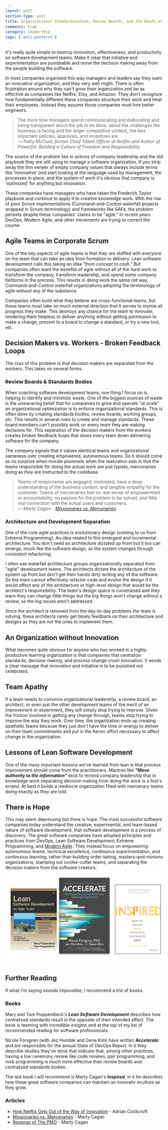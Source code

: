 ```yaml
---
layout: post
section-type: post
title: Organizational Standardization, Review Boards, and the Death of Innovation 
comments: true
category: leadership
tags: ['anti-patterns']
---
```


It's really quite simple to destroy innovation, effectiveness, and productivity on software development teams. Make it clear that initiative and experimentation are punishable and move the decision making away from the people building the software.

In most companies organized this way managers and leaders say they want an innovative organization, and they very well might. There is often frustration around why they can't grow their organization and be as effective as companies like Netflix, Etsy, and Amazon. They don't recognize how fundamentally different these companies structure their work and treat their employees. Instead they assume those companies must hire better engineers.

> The more time managers spend communicating and elaborating and being transparent about the job to be done, about the challenges the business is facing and the larger competitive context, the less important policies, approvals, and incentives are.    
> _&mdash; Patty McCord, former Chief Talent Officer at Netflix and Author of Powerful; Building a Culture of Freedom and Responsibility_

The source of the problem lies in actions of company leadership and the old playbook they are still using to manage a software organization. If you strip away the thin veneer of empty company values that always include terms like 'innovative' and start looking at the language used by management, the processes in place, and the system of work it's obvious that company is 'optimized' for anything but innovation.

These companies have managers who have taken the Frederick Taylor playbook and continue to apply it to creative knowledge work. With the rise of poor Scrum implementations (Command-and-Control waterfall projects wrapped in Scrum terminology) and frameworks like SAFe, the problem persists despite these companies' claims to be "agile." In recent years DevOps, Modern Agile, and other movements are trying to correct the course. 

## Agile Teams in Corporate Scrum

One of the key aspects of agile teams is that they are staffed with everyone on the team that can take an idea from formation to delivery. Lean software development calls this taking an idea _"from concept to cash."_ But companies often want the benefits of agile without all of the hard work to transform the company, transform leadership, and upend some company fiefdoms in the process. This results in doing work the same old way, Command-and-Control waterfall organizations adopting the terminology of agile without any of the substance. 

Companies often build what they believe are cross-functional teams, but these teams must take so much external direction that it serves to stymie all progress they make. This destroys any chance for the team to innovate, rendering them helpless to deliver anything without getting permission to make a change, present to a board to change a standard, or try a new tool, etc.

## Decision Makers vs. Workers - Broken Feedback Loops
The crux of this problem is that decision makers are separated from the workers. This takes on several forms. 

### Review Boards & Standards Bodies
When coaching software development teams, one thing I focus on is helping to identify and minimize waste. One of the biggest sources of waste is the unwavering belief that for companies to grow and operate "at scale" an organizational optimization is to enforce organizational standards. This is often done by creating standards bodies, review boards, working groups, etc. This results in several roles to create and manage standards. These board members can't possibly work on every team they are making decisions for. This separation of the decision makers from the workers creates broken feedback loops that slows every team down delivering software for the company.  

The company signals that it values identical teams and organizational sameness over creating empowered, autonomous teams. So it should come as no surprise when morale plummets when the realization sets in that the teams responsible for doing the actual work are just typists, mercenaries doing as they are instructed to the codebase. 

> Teams of missionaries are engaged, motivated, have a deep understanding of the business context, and tangible empathy for the customer. Teams of mercenaries feel no real sense of empowerment or accountability, no passion for the problem to be solved, and little real connection with the actual users and customers.     
> _&mdash; Marty Cagan - [Missionaries vs. Mercenaries](https://svpg.com/missionaries-vs-mercenaries/)_

### Architecture and Development Separation

One of the core agile practices is evolutionary design (coming to us from Extreme Programming). An idea related to this emergent and incremental architecture. You don't need an architecture dictated up front but it too can emerge, much like the software design, as the system changes through consistent refactoring. 

I often see waterfall architecture groups organizationally separated from "agile" development teams. The architects dictate the architecture of the system up front but don't get their hands dirty writing any of the software. So the team cannot effectively refactor code and evolve the design if it would affect any of the architecture or high-level design that would be the architect's responsibility. The team's design space is constrained and they learn they can change little things but the big things won't change without a review, so the big issues aren't addressed. 

Since the architect is removed from the day-to-day problems the team is solving, these architects rarely get timely feedback on their architecture and designs as they are not the ones to implement them. 

## An Organization without Innovation

What becomes quite obvious for anyone who has worked in a highly productive learning organization is that companies that centralize standards, decision making, and process change crush innovation. It sends a clear message that innovation and initiative is to be punished not celebrated. 

## Team Apathy
If a team needs to convince organizational leadership, a review board, an architect, or even just the other development teams of the merit of an improvement or experiment, they will simply stop trying to improve. Given the friction involved in getting any change through, teams stop trying to improve the way they work. Over time, the organization ends up creating apathetic teams because they just don’t have the time or energy to deliver on their team commitments and put in the heroic effort necessary to affect change in the organization.

## Lessons of Lean Software Development
One of the many important lessons we've learned from lean is that process improvement should come from the practitioners. Mantras like **_"Move authority to the information"_** exist to remind company leadership that in knowledge work separating decision making from doing the work is a fool's errand. At best it builds a mediocre organization filled with mercenary teams doing exactly as they are told. 

## There is Hope

This may seem depressing but there is hope. The most successful software companies today understand the creative, experimental, and team-based nature of software development, that software development is a process of discovery. The great software companies have adopted principles and practices from DevOps, Lean Software Development, Extreme Programming, and [Modern Agile](http://www.modernagile.org). They instead focus on empowering autonomous teams, technical excellence, continuous experimentation, and continuous learning, rather than building order-taking, masters-and-minions organizations, stamping out cookie-cutter teams, and separating the decision makers from the software creators.

<img src="/img/book-trio-small.png" alt="books about high quality teams" class="img-responsive" />

## Further Reading
If what I'm saying sounds impossible, I recommend a trio of books. 

### Books 
Mary and Tom Poppendieck's _**Lean Software Development**_ describes how centralized standards result in the opposite of their intended affect. The book is teeming with incredible insights and at the top of my list of recommended reading for software professionals.

Nicole Forsgren (with Jez Humble and Gene Kim) have written _**Accelerate**_ and are responsible for the annual State of DevOps Report. In it they describe studies they've done that indicate that, among other practices, having a low ceremony review like code reviews, pair programming, and mob programming is much more effective than review boards and centralized standards bodies. 

The last book I will recommend is Marty Cagan's _**Inspired**_, in it he describes how these great software companies can maintain an innovativ eculture as they grow. 

### Articles

* [How Netflix Gets Out of the Way of Innovation](http://perfcap.blogspot.com/2011/12/how-netflix-gets-out-of-way-of.html) - Adrian Cockcroft
* [Missionaries vs. Mercenaries](https://svpg.com/missionaries-vs-mercenaries/) - Marty Cagan
* [Revenge of The PMO](https://svpg.com/revenge-of-the-pmo/) - Marty Cagan

